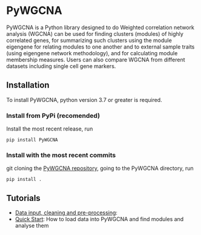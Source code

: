 # PyWGCNA

PyWGCNA is a Python library designed to do Weighted correlation network analysis (WGCNA) 
can be used for finding clusters (modules) of highly correlated genes, for summarizing 
such clusters using the module eigengene for relating modules to one another and 
to external sample traits (using eigengene network methodology), and for calculating 
module membership measures. Users can also compare WGCNA from different datasets
including single cell gene markers.

## Installation

To install PyWGCNA, python version 3.7 or greater is required.

### Install from PyPi (recomended)
Install the most recent release, run

`pip install PyWGCNA`

### Install with the most recent commits
git cloning the [PyWGCNA repository](https://github.com/mortazavilab/PyWGCNA), going to the PyWGCNA directory, run

`pip install .`

## Tutorials

- [Data input, cleaning and pre-processing](tutorials/Data%20format.md):
- [Quick Start](tutorials/Quick%20Start.ipynb): How to load data into PyWGCNA and find modules and analyse them

